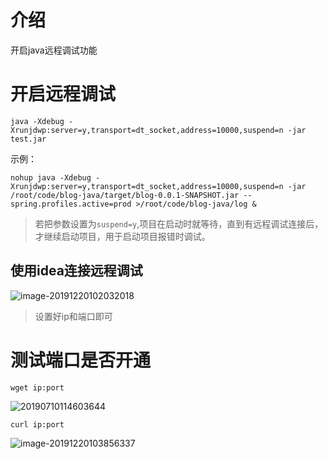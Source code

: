 # 介绍

开启java远程调试功能

# 开启远程调试

```shell
java -Xdebug -Xrunjdwp:server=y,transport=dt_socket,address=10000,suspend=n -jar test.jar
```

示例：

```shell
nohup java -Xdebug -Xrunjdwp:server=y,transport=dt_socket,address=10000,suspend=n -jar /root/code/blog-java/target/blog-0.0.1-SNAPSHOT.jar --spring.profiles.active=prod >/root/code/blog-java/log &
```

> 若把参数设置为`suspend=y`,项目在启动时就等待，直到有远程调试连接后，才继续启动项目，用于启动项目报错时调试。

## 使用idea连接远程调试

![image-20191220102032018](/Users/yingjie.lu/Documents/note/.img/image-20191220102032018.png)

> 设置好ip和端口即可

# 测试端口是否开通

`wget ip:port`

![20190710114603644](/Users/yingjie.lu/Documents/note/.img/20190710114603644.png)

`curl ip:port`

![image-20191220103856337](/Users/yingjie.lu/Documents/note/.img/image-20191220103856337.png)

